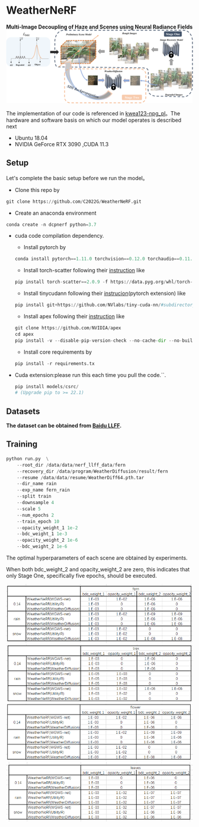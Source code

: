 # WeatherNeRF
**Multi-Image Decoupling of Haze and Scenes using Neural Radiance Fields**
![Overview of our method](https://github.com/C2022G/WeatherNeRF/blob/main/readme/2.png)

The implementation of our code is referenced in [kwea123-npg_pl](https://github.com/kwea123/ngp_pl)。The hardware and software basis on which our model operates is described next
 - Ubuntu 18.04
 -  NVIDIA GeForce RTX 3090 ,CUDA 11.3


## Setup
Let's complete the basic setup before we run the model。

 
+ Clone this repo by
```python
git clone https://github.com/C2022G/WeatherNeRF.git
```
+  Create an anaconda environment
```python
conda create -n dcpnerf python=3.7
``` 
+ cuda code compilation dependency.
	- Install pytorch by
	```python
	conda install pytorch==1.11.0 torchvision==0.12.0 torchaudio==0.11.0 cudatoolkit=11.3 -c pytorch
	```
	- Install torch-scatter following their [instruction](https://github.com/rusty1s/pytorch_scatter#installation) like
	```python
	pip install torch-scatter==2.0.9 -f https://data.pyg.org/whl/torch-1.11.0+cu113.html
	```
	- Install tinycudann following their [instrucion](https://github.com/NVlabs/tiny-cuda-nn#pytorch-extension)(pytorch extension) like
	```python
	pip install git+https://github.com/NVlabs/tiny-cuda-nn/#subdirectory=bindings/torch
	```
	- Install apex following their [instruction](https://github.com/NVIDIA/apex#linux) like
	```python
	git clone https://github.com/NVIDIA/apex 
	cd apex 
	pip install -v --disable-pip-version-check --no-cache-dir --no-build-isolation --config-settings "--build-option=--cpp_ext" --config-settings "--build-option=--cuda_ext" ./
	```
	- Install core requirements by
	```python
	pip install -r requirements.tx
	```
  
+ Cuda extension:please run this each time you pull the code.``.
 	```python
	pip install models/csrc/
	# (Upgrade pip to >= 22.1)
	```
  
## Datasets
**The dataset can be obtained from [Baidu LLFF]( https://pan.baidu.com/s/1DyDZfNGKas8zyRe55PsQXw?pwd=63fg).**


## Training
```python
python run.py  \
	--root_dir /data/data/nerf_llff_data/fern
	--recovery_dir /data/program/WeatherDiffusion/result/fern
	--resume /data/data/resume/WeatherDiff64.pth.tar
	--dir_name rain
	--exp_name fern_rain
	--split train
	--downsample 4
	--scale 5
	--num_epochs 2
	--train_epoch 10
	--opacity_weight_1 1e-2
	--bdc_weight_1 1e-3
	--opacity_weight_2 1e-6
	--bdc_weight_2 1e-6
```

The optimal hyperparameters of each scene are obtained by experiments.

When both bdc_weight_2 and opacity_weight_2 are zero, this indicates that only Stage One, specifically five epochs, should be executed.

![](https://github.com/C2022G/WeatherNeRF/blob/main/readme/table1.png)
![](https://github.com/C2022G/WeatherNeRF/blob/main/readme/table2.png)
![](https://github.com/C2022G/WeatherNeRF/blob/main/readme/table3.png)
![](https://github.com/C2022G/WeatherNeRF/blob/main/readme/table4.png)
